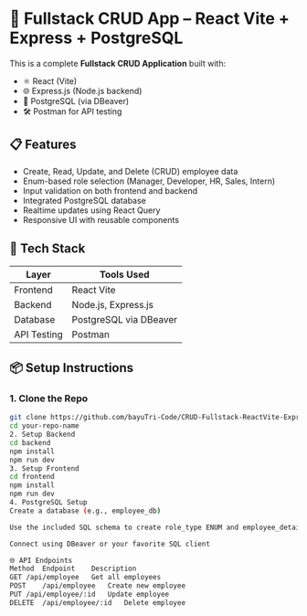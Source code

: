 # 🚀 Fullstack CRUD App – React Vite + Express + PostgreSQL

This is a complete **Fullstack CRUD Application** built with:

- ⚛️ React (Vite)
- 🌐 Express.js (Node.js backend)
- 🐘 PostgreSQL (via DBeaver)
- 🛠️ Postman for API testing

## 📋 Features

- Create, Read, Update, and Delete (CRUD) employee data
- Enum-based role selection (Manager, Developer, HR, Sales, Intern)
- Input validation on both frontend and backend
- Integrated PostgreSQL database
- Realtime updates using React Query
- Responsive UI with reusable components

## 🧩 Tech Stack

| Layer         | Tools Used           |
|---------------|----------------------|
| Frontend      | React Vite |
| Backend       | Node.js, Express.js  |
| Database      | PostgreSQL via DBeaver |
| API Testing   | Postman              |

## 📦 Setup Instructions

### 1. Clone the Repo
```bash
git clone https://github.com/bayuTri-Code/CRUD-Fullstack-ReactVite-ExpressJs-Posgressql.git
cd your-repo-name
2. Setup Backend
cd backend
npm install
npm run dev
3. Setup Frontend
cd frontend
npm install
npm run dev
4. PostgreSQL Setup
Create a database (e.g., employee_db)

Use the included SQL schema to create role_type ENUM and employee_details table

Connect using DBeaver or your favorite SQL client

🌐 API Endpoints
Method	Endpoint	Description
GET	/api/employee	Get all employees
POST	/api/employee	Create new employee
PUT	/api/employee/:id	Update employee
DELETE	/api/employee/:id	Delete employee
